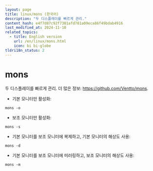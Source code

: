 ```yaml
---
layout: page
title: linux/mons (한국어)
description: "두 디스플레이를 빠르게 관리."
content_hash: e4f7d87c92f7301afd781a09eca86f49bdab4916
last_modified_at: 2024-11-10
related_topics:
  - title: English version
    url: /en/linux/mons.html
    icon: bi bi-globe
tldri18n_status: 2
---
```

# mons

두 디스플레이를 빠르게 관리.
더 많은 정보: <https://github.com/Ventto/mons>.

- 기본 모니터만 활성화:

`mons -o`

- 보조 모니터만 활성화:

`mons -s`

- 기본 모니터를 보조 모니터에 복제하고, 기본 모니터의 해상도 사용:

`mons -d`

- 기본 모니터를 보조 모니터에 미러링하고, 보조 모니터의 해상도 사용:

`mons -m`
